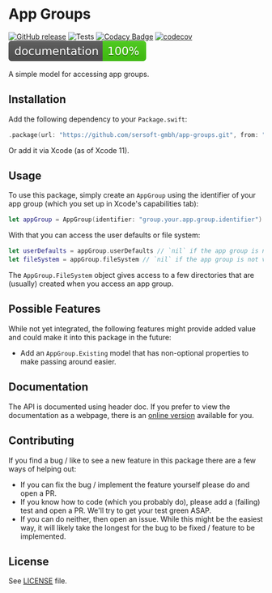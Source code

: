 # App Groups

[![GitHub release](https://img.shields.io/github/release/sersoft-gmbh/app-groups.svg?style=flat)](https://github.com/sersoft-gmbh/app-groups/releases/latest)
![Tests](https://github.com/sersoft-gmbh/app-groups/workflows/Tests/badge.svg)
[![Codacy Badge](https://app.codacy.com/project/badge/Grade/74c834e51f6c42bdba5fdd5718f7bb42)](https://www.codacy.com/gh/sersoft-gmbh/app-groups/dashboard?utm_source=github.com&amp;utm_medium=referral&amp;utm_content=sersoft-gmbh/app-groups&amp;utm_campaign=Badge_Grade)
[![codecov](https://codecov.io/gh/sersoft-gmbh/app-groups/branch/main/graph/badge.svg?token=3FKU261VRC)](https://codecov.io/gh/sersoft-gmbh/app-groups)
[![docs](https://raw.githubusercontent.com/sersoft-gmbh/app-groups/gh-pages/badge.svg?sanitize=true)](https://sersoft-gmbh.github.io/app-groups)

A simple model for accessing app groups.

## Installation

Add the following dependency to your `Package.swift`:
```swift
.package(url: "https://github.com/sersoft-gmbh/app-groups.git", from: "1.0.0"),
```

Or add it via Xcode (as of Xcode 11).

## Usage

To use this package, simply create an `AppGroup` using the identifier of your app group (which you set up in Xcode's capabilities tab):

```swift
let appGroup = AppGroup(identifier: "group.your.app.group.identifier")
```

With that you can access the user defaults or file system:

```swift
let userDefaults = appGroup.userDefaults // `nil` if the app group is not valid.
let fileSystem = appGroup.fileSystem // `nil` if the app group is not valid.
```

The `AppGroup.FileSystem` object gives access to a few directories that are (usually) created when you access an app group.

## Possible Features

While not yet integrated, the following features might provide added value and could make it into this package in the future:

-   Add an `AppGroup.Existing` model that has non-optional properties to make passing around easier.

## Documentation

The API is documented using header doc. If you prefer to view the documentation as a webpage, there is an [online version](https://sersoft-gmbh.github.io/app-groups) available for you.

## Contributing

If you find a bug / like to see a new feature in this package there are a few ways of helping out:

-   If you can fix the bug / implement the feature yourself please do and open a PR.
-   If you know how to code (which you probably do), please add a (failing) test and open a PR. We'll try to get your test green ASAP.
-   If you can do neither, then open an issue. While this might be the easiest way, it will likely take the longest for the bug to be fixed / feature to be implemented.

## License

See [LICENSE](./LICENSE) file.
